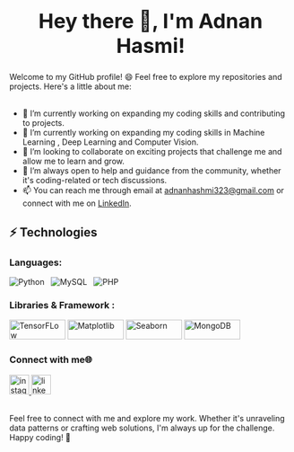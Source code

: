 
<!--
**rushikesh05/rushikesh05** is a ✨ _special_ ✨ repository because its `README.md` (this file) appears on your GitHub profile.

Here are some ideas to get you started:

- 🔭 I’m currently working on ...
- 🌱 I’m currently learning ...
- 👯 I’m looking to collaborate on ...
- 🤔 I’m looking for help with ...
- 💬 Ask me about ...
- 📫 How to reach me: ...
- 😄 Pronouns: ...
- ⚡ Fun fact: ...
-->

<div style="text-align: center;">
    <h1 style="font-size: 36px; font-weight: bold;">
      <span style="display: inline-block; animation: pulse 1.5s infinite;">Hey there 👋, I'm Adnan Hasmi!</span>
    </h1>
  </div>
  
  
  
  Welcome to my GitHub profile! 😄 Feel free to explore my repositories and projects. Here's a little about me:<br><br>
  
  - 🔭 I’m currently working on expanding my coding skills and contributing to  projects.<br>
  - 🔭 I’m currently working on expanding my coding skills in Machine Learning , Deep Learning and Computer Vision.<br>
  - 👯 I’m looking to collaborate on exciting projects that challenge me and allow me to learn and grow.<br>
  - 🤔 I’m always open to help and guidance from the community, whether it's coding-related or tech discussions.<br>
  - 📫 You can reach me through email at [adnanhashmi323@gmail.com](mailto:adnanhashmi323@gmail.com) or connect with me on [LinkedIn](https://www.linkedin.com/in/adnan-hashmi-/).<br>
  
  
  ## ⚡ Technologies
  
  ### Languages:
  
  ![Python](https://img.shields.io/badge/-Python-black?style=flat-square&logo=Python)&nbsp;&nbsp;
  ![MySQL](https://img.shields.io/badge/-MySQL-black?style=flat-square&logo=mysql)&nbsp;&nbsp;
  ![PHP](https://img.shields.io/badge/-PHP-Gray?style=flat-square&logo=php)

  
  
  ### Libraries & Framework :
  
  <a href="#"><img alt="TensorFLow" src ="https://avatars.githubusercontent.com/u/15658638?s=280&v=4" height="35" width="100"></a>
  <a href="#"><img alt="Matplotlib" src ="https://image.pngaaa.com/242/4152242-middle.png" height="35" width="100"></a>
  <a href="#"><img alt="Seaborn" src ="https://seaborn.pydata.org/_images/logo-tall-lightbg.svg" height="35" width="100"></a>
  <a href="#"><img alt="MongoDB" src ="https://img.shields.io/badge/MongoDB-%234ea94b.svg?logo=mongodb&logoColor=white" height="35" width="100"></a>

  
  ### Connect with me🌐
  <div align="left">
    <a href="https://www.instagram.com/adnan__ii/" target="_blank">
      <img src="https://img.shields.io/static/v1?message=Instagram&logo=instagram&label=&color=E4405F&logoColor=white&labelColor=&style=for-the-badge" height="35" alt="instagram logo"  />
    </a>
    <a href="adnanhashmi323@gmail.com" target="_blank">
    <a href="https://www.linkedin.com/in/adnan-hashmi-/" target="_blank">
      <img src="https://img.shields.io/static/v1?message=LinkedIn&logo=linkedin&label=&color=0077B5&logoColor=white&labelColor=&style=for-the-badge" height="35" alt="linkedin logo"  />
    </a>
  </div>
  
  
  <br>
  
    
  Feel free to connect with me and explore my work. Whether it's unraveling data patterns or crafting web solutions, I'm always up for the challenge. Happy coding! 🚀
  
  
  
  
